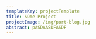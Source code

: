 ```yaml
---
templateKey: projectTemplate
title: SOme Project
projectImage: /img/port-blog.jpg
abstract: pASDAASDFASDF
---
```


